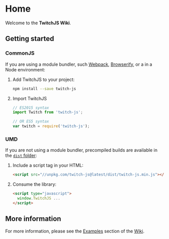 # Home

Welcome to the **TwitchJS Wiki**.

## Getting started

### CommonJS
If you are using a module bundler, such [Webpack](https://webpack.js.org/), [Browserify](http://browserify.org/), or a in a Node environment:
1.  Add TwitchJS to your project:
    ```bash
    npm install --save twitch-js
    ```
2.  Import TwitchJS
    ```js
    // ES2015 syntax
    import Twitch from 'twitch-js';

    // OR ES5 syntax
    var twitch = require('twitch-js');
    ```

### UMD
If you are not using a module bundler, precompiled builds are available in the [`dist` folder](https://unpkg.com/twitch-js/dist/):
1.  Include a script tag in your HTML:
    ```html
    <script src="//unpkg.com/twitch-js@latest/dist/twitch-js.min.js"></script>
    ```
2.  Consume the library:
    ```html
    <script type="javascript">
      window.TwitchJS ...
    </script>
    ```

## More information
For more information, please see the [Examples](/docs/Examples.md) section of the [Wiki](/docs).